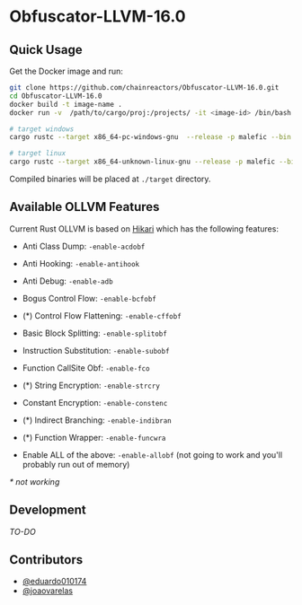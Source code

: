 # Obfuscator-LLVM-16.0


## Quick Usage

Get the Docker image and run:


```bash
git clone https://github.com/chainreactors/Obfuscator-LLVM-16.0.git
cd Obfuscator-LLVM-16.0
docker build -t image-name .
docker run -v  /path/to/cargo/proj:/projects/ -it <image-id> /bin/bash

# target windows
cargo rustc --target x86_64-pc-windows-gnu  --release -p malefic --bin malefic -- -Cllvm-args=-enable-allobf

# target linux
cargo rustc --target x86_64-unknown-linux-gnu --release -p malefic --bin malefic -- -Cllvm-args=-enable-allobf
```

Compiled binaries will be placed at `./target` directory.


## Available OLLVM Features

Current Rust OLLVM is based on [Hikari](https://github.com/61bcdefg/Hikari-LLVM15-Core/blob/main/Obfuscation.cpp) which has the following features:

- Anti Class Dump: `-enable-acdobf`
- Anti Hooking: `-enable-antihook`
- Anti Debug: `-enable-adb`
- Bogus Control Flow: `-enable-bcfobf`
- (*) Control Flow Flattening: `-enable-cffobf`
- Basic Block Splitting: `-enable-splitobf`
- Instruction Substitution: `-enable-subobf`
- Function CallSite Obf: `-enable-fco`
- (*) String Encryption: `-enable-strcry`
- Constant Encryption: `-enable-constenc`
- (*) Indirect Branching: `-enable-indibran`
- (*) Function Wrapper: `-enable-funcwra`

- Enable ALL of the above: `-enable-allobf` (not going to work and you'll probably run out of memory)


_* not working_



## Development 

_TO-DO_


## Contributors

- [@eduardo010174](https://github.com/eduardo010174)
- [@joaovarelas](https://github.com/joaovarelas)






